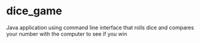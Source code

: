 # dice_game
Java application using command line interface that rolls dice and compares your number with the computer to see if you win
